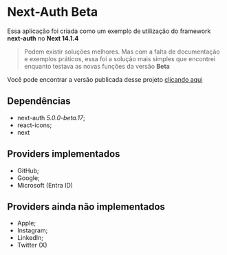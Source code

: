 # Next-Auth Beta
Essa aplicação foi criada como um exemplo de utilização do framework **next-auth** no **Next 14.1.4**

> Podem existir soluções melhores. Mas com a falta de documentação e exemplos práticos, essa foi a solução mais simples que encontrei enquanto testava as novas funções da versão **Beta**

Você pode encontrar a versão publicada desse projeto [clicando aqui](https://next-auth-example-beta-17.vercel.app/)

## Dependências
- next-auth *5.0.0-beta.17*;
- react-icons;
- next

## Providers implementados
- GitHub;
- Google;
- Microsoft (Entra ID)

## Providers ainda não implementados
- Apple;
- Instagram;
- LinkedIn;
- Twitter (X)

